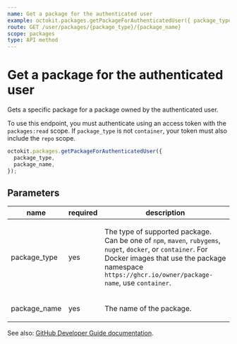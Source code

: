 ```yaml
---
name: Get a package for the authenticated user
example: octokit.packages.getPackageForAuthenticatedUser({ package_type, package_name })
route: GET /user/packages/{package_type}/{package_name}
scope: packages
type: API method
---
```


# Get a package for the authenticated user

Gets a specific package for a package owned by the authenticated user.

To use this endpoint, you must authenticate using an access token with the `packages:read` scope.
If `package_type` is not `container`, your token must also include the `repo` scope.

```js
octokit.packages.getPackageForAuthenticatedUser({
  package_type,
  package_name,
});
```

## Parameters

<table>
  <thead>
    <tr>
      <th>name</th>
      <th>required</th>
      <th>description</th>
    </tr>
  </thead>
  <tbody>
    <tr><td>package_type</td><td>yes</td><td>

The type of supported package. Can be one of `npm`, `maven`, `rubygems`, `nuget`, `docker`, or `container`. For Docker images that use the package namespace `https://ghcr.io/owner/package-name`, use `container`.

</td></tr>
<tr><td>package_name</td><td>yes</td><td>

The name of the package.

</td></tr>
  </tbody>
</table>

See also: [GitHub Developer Guide documentation](https://docs.github.com/rest/reference/packages#get-a-package-for-the-authenticated-user).
